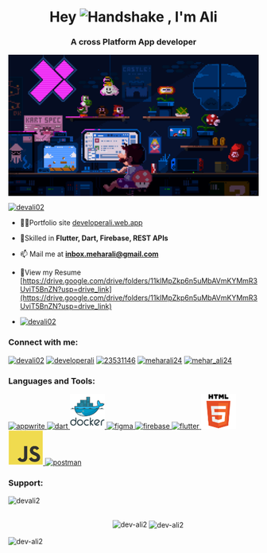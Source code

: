 <h1 align="center">Hey <img src="https://user-images.githubusercontent.com/74038190/216120981-b9507c36-0e04-4469-8e27-c99271b45ba5.png" alt="Handshake" width="40" />
, I'm Ali</h1>
<h3 align="center">A cross Platform App developer</h3>
<img align="center" alt="coding" width="700"  src="mario.gif">

<p align="left"> <a href="https://twitter.com/devali02" target="blank"><img src="https://img.shields.io/twitter/follow/devali02?logo=twitter&style=for-the-badge" alt="devali02" /></a> </p>

- 👨‍💻Portfolio site [developerali.web.app](developerali.web.app)

- 💬Skilled in **Flutter, Dart, Firebase, REST APIs**

- 📫 Mail me at **inbox.meharali@gmail.com**

- 📄View my Resume [https://drive.google.com/drive/folders/11kIMpZkp6n5uMbAVmKYMmR3UviT5BnZN?usp=drive_link](https://drive.google.com/drive/folders/11kIMpZkp6n5uMbAVmKYMmR3UviT5BnZN?usp=drive_link)
- <p align="left"> <a href="https://twitter.com/devali02" target="blank"><img src="https://img.shields.io/twitter/follow/devali02?logo=twitter&style=for-the-badge" alt="devali02" /></a> </p>


<h3 align="left">Connect with me:</h3>
<p align="left">
<a href="https://twitter.com/devali02" target="blank"><img align="center" src="https://github.com/Anmol-Baranwal/Cool-GIFs-For-GitHub/assets/74038190/cc4fe88c-7f7a-41d8-b449-34b7a178c1c6" alt="devali02" height="100" width="100" /></a>
<a href="https://linkedin.com/in/developerali" target="blank"><img align="center" src="https://user-images.githubusercontent.com/74038190/235294012-0a55e343-37ad-4b0f-924f-c8431d9d2483.gif" alt="developerali" height="100" width="100" /></a>
<a href="https://stackoverflow.com/users/23531146" target="blank"><img align="center" src="https://raw.githubusercontent.com/rahuldkjain/github-profile-readme-generator/master/src/images/icons/Social/stack-overflow.svg" alt="23531146" height="70" width="70" /></a>
<a href="https://fb.com/meharali24" target="blank"><img align="center" src="https://user-images.githubusercontent.com/74038190/235294010-ec412ef5-e3da-4efa-b1d4-0ab4d4638755.gif" alt="meharali24" height="100" width="100" /></a>
<a href="https://instagram.com/mehar_ali24" target="blank"><img align="center" src="https://user-images.githubusercontent.com/74038190/235294013-a33e5c43-a01c-43f6-b44d-a406d8b4ab75.gif" alt="mehar_ali24" height="100" width="100" /></a>
</p>

<h3 align="left">Languages and Tools:</h3>
<p align="left"> <a href="https://appwrite.io" target="_blank" rel="noreferrer"> <img src="https://www.vectorlogo.zone/logos/appwriteio/appwriteio-icon.svg" alt="appwrite" width="70" height="70"/> </a> <a href="https://dart.dev" target="_blank" rel="noreferrer"> <img src="https://www.vectorlogo.zone/logos/dartlang/dartlang-icon.svg" alt="dart" width="70" height="70"/> </a> <a href="https://www.docker.com/" target="_blank" rel="noreferrer"> <img src="https://raw.githubusercontent.com/devicons/devicon/master/icons/docker/docker-original-wordmark.svg" alt="docker" width="70" height="70"/> </a> <a href="https://www.figma.com/" target="_blank" rel="noreferrer"> <img src="https://www.vectorlogo.zone/logos/figma/figma-icon.svg" alt="figma" width="70" height="70"/> </a> <a href="https://firebase.google.com/" target="_blank" rel="noreferrer"> <img src="https://www.vectorlogo.zone/logos/firebase/firebase-icon.svg" alt="firebase" width="70" height="70"/> </a> <a href="https://flutter.dev" target="_blank" rel="noreferrer"> <img src="https://www.vectorlogo.zone/logos/flutterio/flutterio-icon.svg" alt="flutter" width="70" height="70"/> </a> <a href="https://www.w3.org/html/" target="_blank" rel="noreferrer"> <img src="https://raw.githubusercontent.com/devicons/devicon/master/icons/html5/html5-original-wordmark.svg" alt="html5" width="70" height="70"/> </a> <a href="https://developer.mozilla.org/en-US/docs/Web/JavaScript" target="_blank" rel="noreferrer"> <img src="https://raw.githubusercontent.com/devicons/devicon/master/icons/javascript/javascript-original.svg" alt="javascript" width="70" height="70"/> </a> <a href="https://postman.com" target="_blank" rel="noreferrer"> <img src="https://www.vectorlogo.zone/logos/getpostman/getpostman-icon.svg" alt="postman" width="70" height="70"/> </a> </p>

<h3 align="left">Support:</h3>
<p><a href="https://www.buymeacoffee.com/devali2"> <img align="left" src="https://cdn.buymeacoffee.com/buttons/v2/default-yellow.png" height="50" width="210" alt="devali2" /></a></p><br><br>

<p><img align="left" src="https://github-readme-stats.vercel.app/api/top-langs?username=dev-ali2&show_icons=true&locale=en&layout=compact" alt="dev-ali2" /></p>

<p>&nbsp;<img align="center" src="https://github-readme-stats.vercel.app/api?username=dev-ali2&show_icons=true&locale=en" alt="dev-ali2" /></p>

<p><img align="center" src="https://github-readme-streak-stats.herokuapp.com/?user=dev-ali2&" alt="dev-ali2" /></p>
